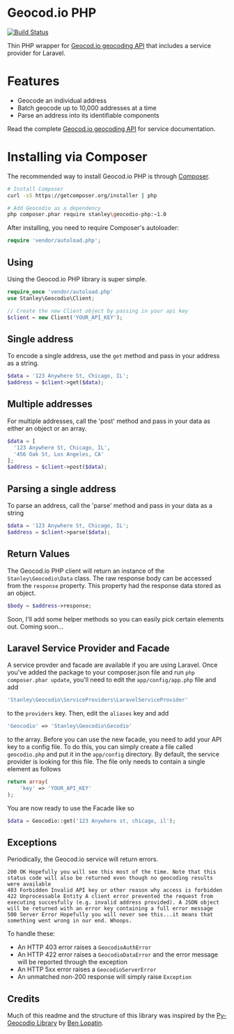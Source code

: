 Geocod.io PHP
============

[![Build Status](https://travis-ci.org/davidstanley01/geocodio-php.png?branch=master)](https://travis-ci.org/davidstanley01/geocodio-php)

Thin PHP wrapper for [Geocod.io geocoding API](http://geocod.io/docs) that includes a service provider for Laravel.

# Features

* Geocode an individual address
* Batch geocode up to 10,000 addresses at a time
* Parse an address into its identifiable components

Read the complete [Geocod.io geocoding API](http://geocod.io/docs) for service documentation.

# Installing via Composer

The recommended way to install Geocod.io PHP is through [Composer](http://getcomposer.org).

```bash
# Install Composer
curl -sS https://getcomposer.org/installer | php

# Add Geocodio as a dependency
php composer.phar require stanley\geocodio-php:~1.0
```

After installing, you need to require Composer's autoloader:

```php
require 'vendor/autoload.php';
```

Using
-----

Using the Geocod.io PHP library is super simple.
```php
require_once 'vendor/autoload.php'
use Stanley\Geocodio\Client;

// Create the new Client object by passing in your api key
$client = new Client('YOUR_API_KEY');
```

## Single address
To encode a single address, use the `get` method and pass in your address as a string.
```php
$data = '123 Anywhere St, Chicago, IL';
$address = $client->get($data);
```

## Multiple addresses
For multiple addresses, call the 'post' method and pass in your data as either an object or an array.
```php
$data = [
  '123 Anywhere St, Chicago, IL',
  '456 Oak St, Los Angeles, CA'
];
$address = $client->post($data);
```

## Parsing a single address
To parse an address, call the 'parse' method and pass in your data as a string
```php
$data = '123 Anywhere St, Chicago, IL';
$address = $client->parse($data);
```

## Return Values
The Geocod.io PHP client will return an instance of the `Stanley\Geocodio\Data` class.  The raw response body can be accessed from the `response` property. This property had the response data stored as an object.

```php
$body = $address->response;
```

Soon, I'll add some helper methods so you can easily pick certain elements out.  Coming soon...

## Laravel Service Provider and Facade
A service provder and facade are available if you are using Laravel.  Once you've added the package to your composer.json file and run `php composer.phar update`, you'll need to edit the `app/config/app.php` file and add
```php
'Stanley\Geocodio\ServiceProviders\LaravelServiceProvider'
```
to the `providers` key.  Then, edit the `aliases` key and add
```php
'Geocodio' => 'Stanley\Geocodio\Gecodio'
```
to the array. Before you can use the new facade, you need to add your API key to a config file.  To do this, you can simply create a file called `geocodio.php` and put it in the `app/config` directory. By default, the service provider is looking for this file. The file only needs to contain a single element as follows
```php
return array(
    'key' => 'YOUR_API_KEY'
);
```
You are now ready to use the Facade like so
```php
$data = Geocodio::get('123 Anywhere st, chicago, il');
```

Exceptions
----------

Periodically, the Geocod.io service will return errors.

    200 OK Hopefully you will see this most of the time. Note that this status code will also be returned even though no geocoding results were available
    403 Forbidden Invalid API key or other reason why access is forbidden
    422 Unprocessable Entity A client error prevented the request from executing succesfully (e.g. invalid address provided). A JSON object will be returned with an error key containing a full error message
    500 Server Error Hopefully you will never see this...it means that something went wrong in our end. Whoops.

To handle these:

* An HTTP 403 error raises a `GeocodioAuthError`
* An HTTP 422 error raises a `GeocodioDataError` and the error message will be
  reported through the exception
* An HTTP 5xx error raises a `GeocodioServerError`
* An unmatched non-200 response will simply raise `Exception`

Credits
-------
Much of this readme and the structure of this library was inspired by the [Py-Geocodio Library](https://github.com/bennylope/pygeocodio) by [Ben Lopatin](https://github.com/bennylope).